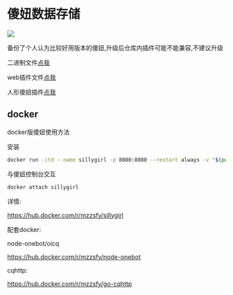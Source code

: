 # 傻妞数据存储
[![](https://hits.seeyoufarm.com/api/count/incr/badge.svg?url=https%3A%2F%2Fgithub.com%2Fmzzsfy%2FsillyGirlStorage&count_bg=%2379C83D&title_bg=%23555555&icon=&icon_color=%23E7E7E7&title=hits&edge_flat=false)](https://github.com/mzzsfy)

备份了个人认为比较好用版本的傻妞,升级后仓库内插件可能不能兼容,不建议升级

二进制文件[点我](./bin)

web插件文件[点我](./webPlugin)

人形傻妞插件[点我](./pagermaid-modify)


## docker

docker版傻妞使用方法

安装
```bash
docker run -itd --name sillygirl -p 8080:8080 --restart always -v "$(pwd)"/sillyGirl:/etc/sillyGirl mzzsfy/sillygirl:latest
```
与傻妞控制台交互
```bash
docker attach sillygirl
```

详情:

https://hub.docker.com/r/mzzsfy/sillygirl


配套docker:  

node-onebot/oicq

https://hub.docker.com/r/mzzsfy/node-onebot

cqhttp:  

https://hub.docker.com/r/mzzsfy/go-cqhttp
